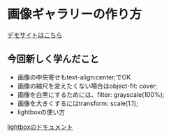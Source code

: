 # 画像ギャラリーの作り方

[デモサイトはこちら](https://taku-web3.com/project/image-gallery/index.html)

## 今回新しく学んだこと
- 画像の中央寄せもtext-align:center;でOK
- 画像の縮尺を変えたくない場合はobject-fit: cover;
- 画像を白黒にするためには、filter: grayscale(100%);
- 画像を大きくするにはtransform: scale(1.1);
- lightboxの使い方

[lightboxのドキュメント](https://lokeshdhakar.com/projects/lightbox2/)